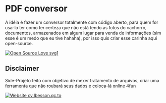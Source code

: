 # PDF conversor

A idéia é fazer um conversor totalmente com código aberto, para quem for usa-lo ter como ter certeza que não está tendo as fotos do cachorro, documentos, armazenados em algum lugar para venda de informações (sim esse é um medo que eu tive hahaha), por isso quis criar esse carinha aqui open-source.

[![Open Source Love svg1](https://badges.frapsoft.com/os/v1/open-source.svg?v=103)](https://github.com/ellerbrock/open-source-badges/)

## Disclaimer

Side-Projeto feito com objetivo de mexer tratamento de arquivos, criar uma ferramenta que não roubará seus dados e coloca-lá online 4fun

[![Website cv.lbesson.qc.to](https://img.shields.io/website-up-down-green-red/http/cv.lbesson.qc.to.svg)](http://cv.lbesson.qc.to/)